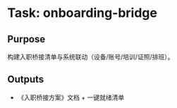 # Task: onboarding-bridge

## Purpose

构建入职桥接清单与系统联动（设备/账号/培训/证照/排班）。

## Outputs

- 《入职桥接方案》文档 + 一键就绪清单
